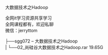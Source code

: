 大数据技术之Hadoop

全网it学习资源共享学习<br>全网课程都有，欢迎私聊<br>微信：jerryttom<br>

├──sgg072 – 大数据技术之Hadoop<br> | └──02_尚硅谷大数据技术之Hadoop.rar 19.65G